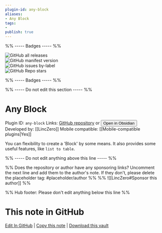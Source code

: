 ```yaml
---
plugin-id: any-block
aliases:
- Any Block
tags: 
- 
publish: true
---
```


%% ----- Badges ----- %%

![GitHub all releases](https://img.shields.io/github/downloads/https://github.com/LincZero/obsidian-any-block/total?color=573E7A&logo=github&style=for-the-badge)   
![GitHub manifest version](https://img.shields.io/github/manifest-json/v/https://github.com/LincZero/obsidian-any-block?color=573E7A&logo=github&style=for-the-badge)   
![GitHub issues by-label](https://img.shields.io/github/issues/https://github.com/LincZero/obsidian-any-block/help%20wanted?color=573E7A&logo=github&style=for-the-badge)   
![GitHub Repo stars](https://img.shields.io/github/stars/https://github.com/LincZero/obsidian-any-block?color=573E7A&logo=github&style=for-the-badge)

%% ----- Badges ----- %%

%% ----- Do not edit this section ----- %%

# Any Block

Plugin ID: `any-block`
Links: [GitHub repository](https://github.com/https://github.com/LincZero/obsidian-any-block) or [<button id=HH>Open in Obsidian</button>](obsidian://show-plugin?id=any-block)
Developed by: [[LincZero]]
Mobile compatible: [[Mobile-compatible plugins|Yes]]

You can flexibility to create a 'Block' by some means. It also provides some useful features, like `list to table`. 

%% ----- Do not edit anything above this line ----- %% 

%% Does the repository or author have any sponsoring links? Uncomment the next line and add them to the author's note. If they don't, please delete the placeholder tag: #placeholder/author %%
%% ![[LincZero#Sponsor this author]] %%

%% Hub footer: Please don't edit anything below this line %%

# This note in GitHub

<span class="git-footer">[Edit In GitHub](https://github.dev/obsidian-community/obsidian-hub/blob/main/02%20-%20Community%20Expansions/02.05%20All%20Community%20Expansions/Plugins/any-block.md "git-hub-edit-note") | [Copy this note](https://raw.githubusercontent.com/obsidian-community/obsidian-hub/main/02%20-%20Community%20Expansions/02.05%20All%20Community%20Expansions/Plugins/any-block.md "git-hub-copy-note") | [Download this vault](https://github.com/obsidian-community/obsidian-hub/archive/refs/heads/main.zip "git-hub-download-vault") </span>
